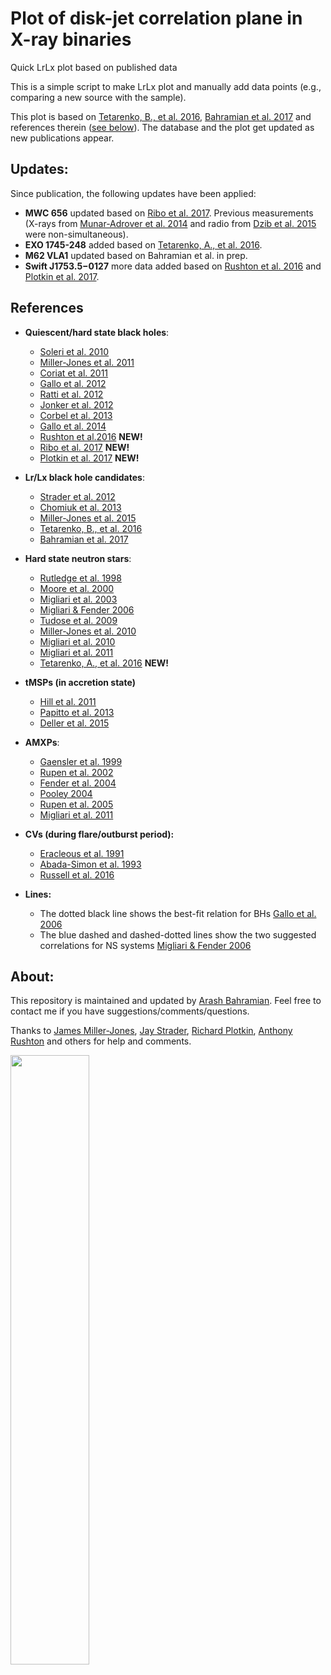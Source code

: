 # Plot of disk-jet correlation plane in X-ray binaries
Quick LrLx plot based on published data

This is a simple script to make LrLx plot and manually add data points (e.g., comparing a new source with the sample).

This plot is based on [Tetarenko, B., et al. 2016](http://adsabs.harvard.edu/abs/2016ApJ...825...10T), [Bahramian et al. 2017](http://adsabs.harvard.edu/abs/2017MNRAS.467.2199B) and references therein ([see below](https://github.com/bersavosh/XRB-LrLx_pub/blob/master/README.md#references)). The database and the plot get updated as new publications appear.

## Updates:
Since publication, the following updates have been applied:
- **MWC 656** updated based on [Ribo et al. 2017](http://adsabs.harvard.edu/abs/2017ApJ...835L..33R). Previous measurements (X-rays from [Munar-Adrover et al. 2014](http://adsabs.harvard.edu/abs/2014ApJ...786L..11M) and radio from [Dzib et al. 2015](http://adsabs.harvard.edu/abs/2015A&amp;A...580L...6D) were non-simultaneous).
- **EXO 1745-248** added based on [Tetarenko, A., et al. 2016](http://adsabs.harvard.edu/abs/2016MNRAS.460..345T).
- **M62 VLA1** updated based on Bahramian et al. in prep.
- **Swift J1753.5−0127** more data added based on [Rushton et al. 2016](http://adsabs.harvard.edu/abs/2016MNRAS.463..628R) and [Plotkin et al. 2017](http://adsabs.harvard.edu/abs/2017arXiv170905242P).

## References
- **Quiescent/hard state black holes**: 
  - [Soleri et al. 2010](http://adsabs.harvard.edu/abs/2010MNRAS.406.1471S)
  - [Miller-Jones et al. 2011](http://adsabs.harvard.edu/abs/2011ApJ...739L..18M)
  - [Coriat et al. 2011](http://adsabs.harvard.edu/abs/2011MNRAS.414..677C)
  - [Gallo et al. 2012](http://adsabs.harvard.edu/abs/2012MNRAS.423..590G)
  - [Ratti et al. 2012](http://adsabs.harvard.edu/abs/2012MNRAS.423.2656R)
  - [Jonker et al. 2012](http://adsabs.harvard.edu/abs/2012MNRAS.423.3308J)
  - [Corbel et al. 2013](http://adsabs.harvard.edu/abs/2013MNRAS.428.2500C)
  - [Gallo et al. 2014](http://adsabs.harvard.edu/abs/2014MNRAS.445..290G)
  - [Rushton et al.2016](http://adsabs.harvard.edu/abs/2016MNRAS.463..628R) **NEW!**
  - [Ribo et al. 2017](http://adsabs.harvard.edu/abs/2017ApJ...835L..33R) **NEW!**
  - [Plotkin et al. 2017](http://adsabs.harvard.edu/cgi-bin/bib_query?arXiv:1709.05242) **NEW!**

- **Lr/Lx black hole candidates**: 
  - [Strader et al. 2012](http://adsabs.harvard.edu/abs/2012Natur.490...71S)
  - [Chomiuk et al. 2013](http://adsabs.harvard.edu/abs/2013ApJ...777...69C)
  - [Miller-Jones et al. 2015](http://adsabs.harvard.edu/abs/2015MNRAS.453.3918M)
  - [Tetarenko, B., et al. 2016](http://adsabs.harvard.edu/abs/2016ApJ...825...10T)
  - [Bahramian et al. 2017](http://adsabs.harvard.edu/abs/2017MNRAS.467.2199B)

- **Hard state neutron stars**: 
  - [Rutledge et al. 1998](http://adsabs.harvard.edu/abs/1998ATel....8....1R)
  - [Moore et al. 2000](http://adsabs.harvard.edu/abs/2000ApJ...532.1181M)
  - [Migliari et al. 2003](http://adsabs.harvard.edu/abs/2003MNRAS.342L..67M)
  - [Migliari & Fender 2006](http://adsabs.harvard.edu/abs/2006MNRAS.366...79M)
  - [Tudose et al. 2009](http://adsabs.harvard.edu/abs/2009MNRAS.400.2111T)
  - [Miller-Jones et al. 2010](http://adsabs.harvard.edu/abs/2010ApJ...716L.109M)
  - [Migliari et al. 2010](http://adsabs.harvard.edu/abs/2010ApJ...710..117M)
  - [Migliari et al. 2011](http://adsabs.harvard.edu/abs/2011MNRAS.415.2407M)
  - [Tetarenko, A., et al. 2016](http://adsabs.harvard.edu/abs/2016MNRAS.460..345T) **NEW!**

- **tMSPs (in accretion state)** 
  - [Hill et al. 2011](http://adsabs.harvard.edu/abs/2011MNRAS.415..235H)
  - [Papitto et al. 2013](http://adsabs.harvard.edu/abs/2013Natur.501..517P)
  - [Deller et al. 2015](http://adsabs.harvard.edu/abs/2015ApJ...809...13D)

- **AMXPs**: 
  - [Gaensler et al. 1999](http://adsabs.harvard.edu/abs/1999ApJ...522L.117G)
  - [Rupen et al. 2002](http://adsabs.harvard.edu/abs/2002IAUC.7893....2R)
  - [Fender et al. 2004](http://adsabs.harvard.edu/abs/2004ATel..361....1F)
  - [Pooley 2004](http://adsabs.harvard.edu/abs/2004ATel..355....1P)
  - [Rupen et al. 2005](http://adsabs.harvard.edu/abs/2005ATel..524....1R)
  - [Migliari et al. 2011](http://adsabs.harvard.edu/abs/2011MNRAS.415.2407M)

- **CVs (during flare/outburst period):** 
  - [Eracleous et al. 1991](http://adsabs.harvard.edu/abs/1991ApJ...382..290E)
  - [Abada-Simon et al. 1993](http://adsabs.harvard.edu/abs/1993ApJ...406..692A)
  - [Russell et al. 2016](http://adsabs.harvard.edu/abs/2016MNRAS.460.3720R)

- **Lines:**
  - The dotted black line shows the best-fit relation for BHs [Gallo et al. 2006](http://adsabs.harvard.edu/abs/2006MNRAS.370.1351G)
  - The blue dashed and dashed-dotted lines show the two suggested correlations for NS systems [Migliari & Fender 2006](http://adsabs.harvard.edu/abs/2006MNRAS.366...79M)

## About:
This repository is maintained and updated by [Arash Bahramian](https://bersavosh.github.io/). Feel free to contact me if you have suggestions/comments/questions. 

Thanks to [James Miller-Jones](https://staffportal.curtin.edu.au/staff/profile/view/James.Miller-Jones), [Jay Strader](http://web.pa.msu.edu/people/strader/), [Richard Plotkin](https://staffportal.curtin.edu.au/staff/profile/view/Richard.Plotkin), [Anthony Rushton](http://www2.physics.ox.ac.uk/contacts/people/rushton) and others for help and comments.

<p><img src="https://bersavosh.github.io/files/lrlx_plot.j" width="50%"></p>
